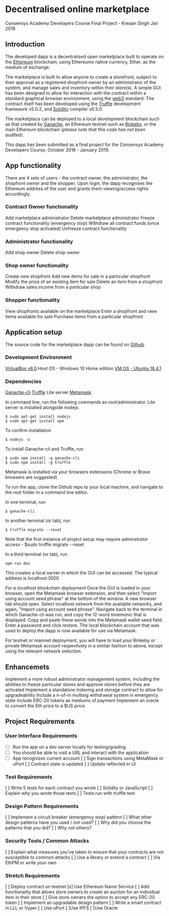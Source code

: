 # Decentralised online marketplace
Consensys Academy Developers Course
Final Project - Kreaan Singh
Jan 2019

## Introduction

The developed dapp is a decentralised open marketplace built to operate on the [Ethereum](https://ethereum.org/) blockchain, using Ethereums native currency, Ether, as the medium of exchange.

The marketplace is built to allow anyone to create a storefront, subject to their approval as a registered shopfront owner by an administrator of the system, and manage sales and inventory within their store(s). A simple GUI has been designed to allow for interaction with the contract within a standard graphical browser environment, using the [web3](https://blockchainhub.net/web3-decentralized-web) standard. The contract itself has been developed using the [Truffle](https://truffleframework.com/truffle) development framework v5.0.2, and [Solidity](https://solidity.readthedocs.io/en/v0.5.1/) compiler v0.5.0.

The marketplace can be deployed to a local development blockchain such as that created by [Ganache](https://truffleframework.com/ganache), an Ethereum testnet such as [Rinkeby](https://rinkeby.etherscan.io/), or the main Ethereum blockchain (*please note that this code has not been audited*).

This dapp has been submitted as a final project for the Consensys Academy Developers Course, October 2018 - January 2019.

## App functionality

There are 4 sets of users - the contract owner, the administrator, the shopfront owner and the shopper. Upon login, the dapp recognises the Ethereum address of the user and grants them viewing/access rights accordingly.

### Contract Owner functionality
Add marketplace administrator
Delete marketplace administrator
Freeze contract functionality (emergency stop)
Withdraw all contract funds (once emergency stop activated)
Unfreeze contract functionality

### Administrator functionality
Add shop owner
Delete shop owner

### Shop owner functionality
Create new shopfront
Add new items for sale in a particular shopfront
Modify the price of an existing item for sale
Delete an item from a shopfront
Withdraw sales income from a particular shop

### Shopper functionality
View shopfronts available on the marketplace
Enter a shopfront and view items available for sale
Purchase items from a particular shopfront


## Application setup

The source code for the marketplace dapp can be found on [Github](https://github.com/dev-bootcamp-2019/final-project-SuperSuperSingh/). 

### Development Environment 
[VirtualBox v6.0](https://www.virtualbox.org/wiki/Downloads)
Host OS - Windows 10 Home edition
[VM OS - Ubuntu 18.4.1](https://www.ubuntu.com/download/desktop)

### Dependencies
[Ganache-cli](https://truffleframework.com/ganache)
[Truffle](https://truffleframework.com/truffle)
Lite server
[Metamask](https://metamask.io/)

In command line, run the following commands as root/administrator. Lite server is installed alongside nodejs.
```
$ sudo apt-get install nodejs
$ sudo apt-get install npm
```

To confirm installation
```
$ nodejs -v
```

To install Ganache-cli and Truffle, run
```
$ sudo npm install -g ganache-cli
$ sudo npm install -g truffle
```

Metamask is installed via your browsers extensions (Chrome or Brave browsers are suggested)

To run the app, clone the Github repo to your local machine, and navigate to the root folder in a command line editor.

In one terminal, run
```
$ ganache-cli
```

In another terminal (or tab), run
```
$ truffle migrate --reset
```
Note that the first instance of project setup may require adminstrator access - $sudo truffle migrate --reset

In a third terminal (or tab), run
```
npm run dev
```

This creates a local server in which the GUI can be accessed. The typical address is localhost:3000

*For a localhost blockchain deployment* Once the GUI is loaded in your browser, open the Metamask browser extension, and then select "Import using account seed phrase" at the bottom of the window. A new browser tab should open. Select localhost network from the available networks, and again, "Import using account seed phrase". Navigate back to the terminal in which Ganache-cli was run, and copy the 12-word mnemonic that is displayed. Copy and paste these words into the Metamask wallet seed field. Enter a password and click restore. The local blockchain account that was used to deploy the dapp is now available for use via Metamask.

For testnet or mainnet deployment, you will have to load your Rinkeby or private Metamask account respevtively in a similar fashion to above, except using the relevant network selection.

## Enhancemets
Implement a more robust administrator management system, including the abilities to freeze particular stores and approve stores before they are activated
Implement a standalone indexing and storage contract to allow for upgradeability
Include a n-of-m multisig withdrawal system in emergency state
Include ERC-20 tokens as mediums of payment
Implement an oracle to convert the Eth price to a $US price

## Project Requirements
### User Interface Requirements
- [ ] Run the app on a dev server locally for testing/grading
- [ ] You should be able to visit a URL and interact with the application
- [ ] App recognizes current account
[ ] Sign transactions using MetaMask or uPort
[ ] Contract state is updated
[ ] Update reflected in UI
### Test Requirements
[ ] Write 5 tests for each contract you wrote
[ ] Solidity or JavaScript
[ ] Explain why you wrote those tests
[ ] Tests run with truffle test
### Design Pattern Requirements
[ ] Implement a circuit breaker (emergency stop) pattern
[ ] What other design patterns have you used / not used?
[ ] Why did you choose the patterns that you did?
[ ] Why not others?
### Security Tools / Common Attacks
[ ] Explain what measures you’ve taken to ensure that your contracts are not susceptible to common attacks
[ ] Use a library or extend a contract
[ ] Via EthPM or write your own
### Stretch Requirements
 [ ] Deploy contract on testnet
 [x] Use Ethereum Name Service
 [ ] Add functionality that allows store owners to create an auction for an individual item in their store
 [ ] Give store owners the option to accept any ERC-20 token
 [ ] Implement an upgradable design pattern
 [ ] Write a smart contract in LLL or Vyper
 [ ] Use uPort
 [ ]Use IPFS
 [ ]Use Oracle
